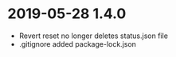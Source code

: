 # 2019-05-28 1.4.0
  - Revert reset no longer deletes status.json file
  - .gitignore added package-lock.json
